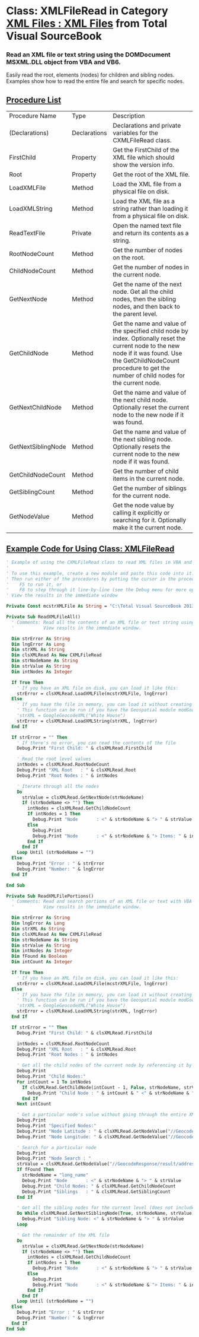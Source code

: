 # Class: XMLFileRead in Category [XML Files : XML Files](https://www.fmsinc.com/microsoftaccess/modules/code/XMLFiles/XMLFiles/XMLFileRead_class.htm../../index.html#XML_Files_XML_Files) from Total Visual SourceBook

### Read an XML file or text string using the DOMDocument MSXML.DLL object from VBA and VB6.

Easily read the root, elements (nodes) for children and sibling nodes. Examples show how to read the entire file and search for specific nodes.

## [Procedure List](https://www.fmsinc.com/microsoftaccess/modules/code/XMLFiles/XMLFiles/XMLFileRead_class.htm#ProcedureListID)

<table class="table-bordered table-condensed table-hover table-striped" align="center"><tbody><tr class="PricingSectionTitle"><td class="PricingTitle">Procedure Name</td><td class="PricingTitle">Type</td><td class="PricingTitle">Description</td></tr><tr><td class="TableBodyBold">(Declarations)</td><td class="text-center">Declarations</td><td class="text-left">Declarations and private variables for the CXMLFileRead class.</td></tr><tr><td class="TableBodyBold">FirstChild</td><td class="text-center">Property</td><td class="text-left">Get the FirstChild of the XML file which should show the version info.</td></tr><tr><td class="TableBodyBold">Root</td><td class="text-center">Property</td><td class="text-left">Get the root of the XML file.</td></tr><tr><td class="TableBodyBold">LoadXMLFile</td><td class="text-center">Method</td><td class="text-left">Load the XML file from a physical file on disk.</td></tr><tr><td class="TableBodyBold">LoadXMLString</td><td class="text-center">Method</td><td class="text-left">Load the XML file as a string rather than loading it from a physical file on disk.</td></tr><tr><td class="TableBodyBold">ReadTextFile</td><td class="text-center">Private</td><td class="text-left">Open the named text file and return its contents as a string.</td></tr><tr><td class="TableBodyBold">RootNodeCount</td><td class="text-center">Method</td><td class="text-left">Get the number of nodes on the root.</td></tr><tr><td class="TableBodyBold">ChildNodeCount</td><td class="text-center">Method</td><td class="text-left">Get the number of nodes in the current node.</td></tr><tr><td class="TableBodyBold">GetNextNode</td><td class="text-center">Method</td><td class="text-left">Get the name of the next node. Get all the child nodes, then the sibling nodes, and then back to the parent level.</td></tr><tr><td class="TableBodyBold">GetChildNode</td><td class="text-center">Method</td><td class="text-left">Get the name and value of the specified child node by index. Optionally reset the current node to the new node if it was found. Use the GetChildNodeCount procedure to get the number of child nodes for the current node.</td></tr><tr><td class="TableBodyBold">GetNextChildNode</td><td class="text-center">Method</td><td class="text-left">Get the name and value of the next child node. Optionally reset the current node to the new node if it was found.</td></tr><tr><td class="TableBodyBold">GetNextSiblingNode</td><td class="text-center">Method</td><td class="text-left">Get the name and value of the next sibling node. Optionally resets the current node to the new node if it was found.</td></tr><tr><td class="TableBodyBold">GetChildNodeCount</td><td class="text-center">Method</td><td class="text-left">Get the number of child items in the current node.</td></tr><tr><td class="TableBodyBold">GetSiblingCount</td><td class="text-center">Method</td><td class="text-left">Get the number of siblings for the current node.</td></tr><tr><td class="TableBodyBold">GetNodeValue</td><td class="text-center">Method</td><td class="text-left">Get the node value by calling it explicitly or searching for it. Optionally make it the current node.</td></tr></tbody></table>

## [Example Code for Using Class: XMLFileRead](https://www.fmsinc.com/microsoftaccess/modules/code/XMLFiles/XMLFiles/XMLFileRead_class.htm#XMLFileReadID)

```vb
' Example of using the CXMLFileRead class to read XML files in VBA and VB6.
'
' To use this example, create a new module and paste this code into it.
' Then run either of the procedures by putting the cursor in the procedure and pressing:
'    F5 to run it, or
'    F8 to step through it line-by-line (see the Debug menu for more options)
' View the results in the immediate window

Private Const mcstrXMLFile As String = "C:\Total Visual SourceBook 2013\Samples\white-house.xml"

Private Sub ReadXMLFileAll()
  ' Comments: Read all the contents of an XML file or text string using VBA and VB6.
  '           View results in the immediate window.

  Dim strError As String
  Dim lngError As Long
  Dim strXML As String
  Dim clsXMLRead As New CXMLFileRead
  Dim strNodeName As String
  Dim strValue As String
  Dim intNodes As Integer

  If True Then
    ' If you have an XML file on disk, you can load it like this:
    strError = clsXMLRead.LoadXMLFile(mcstrXMLFile, lngError)
  Else
    ' If you have the file in memory, you can load it without creating a physical file.
    ' This function can be run if you have the Geospatial module modGoogleMapsAPI loaded
    'strXML = GoogleGeocodeXML("White House")
    strError = clsXMLRead.LoadXMLString(strXML, lngError)
  End If

  If strError = "" Then
    ' If there's no error, you can read the contents of the file
    Debug.Print "First Child: " & clsXMLRead.FirstChild

    ' Read the root level values
    intNodes = clsXMLRead.RootNodeCount
    Debug.Print "XML Root   : " & clsXMLRead.Root
    Debug.Print "Root Nodes : " & intNodes

    ' Iterate through all the nodes
    Do
      strValue = clsXMLRead.GetNextNode(strNodeName)
      If (strNodeName <> "") Then
        intNodes = clsXMLRead.GetChildNodeCount
        If intNodes = 1 Then
          Debug.Print "Node       : <" & strNodeName & "> " & strValue
        Else
          Debug.Print
          Debug.Print "Node       : <" & strNodeName & "> Items: " & intNodes
        End If
      End If
    Loop Until (strNodeName = "")
  Else
    Debug.Print "Error : " & strError
    Debug.Print "Number: " & lngError
  End If

End Sub

Private Sub ReadXMLFilePortions()
  ' Comments: Read and search portions of an XML file or text with VBA and VB6.
  '           View results in the immediate window.

  Dim strError As String
  Dim lngError As Long
  Dim strXML As String
  Dim clsXMLRead As New CXMLFileRead
  Dim strNodeName As String
  Dim strValue As String
  Dim intNodes As Integer
  Dim fFound As Boolean
  Dim intCount As Integer

  If True Then
    ' If you have an XML file on disk, you can load it like this:
    strError = clsXMLRead.LoadXMLFile(mcstrXMLFile, lngError)
  Else
    ' If you have the file in memory, you can load it without creating a physical file.
    ' This function can be run if you have the Geospatial module modGoogleMapsAPI loaded
    'strXML = GoogleGeocodeXML("White House")
    strError = clsXMLRead.LoadXMLString(strXML, lngError)
  End If

  If strError = "" Then
    Debug.Print "First Child: " & clsXMLRead.FirstChild

    intNodes = clsXMLRead.RootNodeCount
    Debug.Print "XML Root   : " & clsXMLRead.Root
    Debug.Print "Root Nodes : " & intNodes

    ' Get all the child nodes of the current node by referencing it by index
    Debug.Print
    Debug.Print "Child Nodes:"
    For intCount = 1 To intNodes
      If clsXMLRead.GetChildNode(intCount - 1, False, strNodeName, strValue) Then
        Debug.Print "Child Node : " & intCount & " <" & strNodeName & "> " & strValue
      End If
    Next intCount

    ' Get a particular node's value without going through the entire XML tree (does not reset the current node)
    Debug.Print
    Debug.Print "Specified Nodes:"
    Debug.Print "Node Latitude : " & clsXMLRead.GetNodeValue("//GeocodeResponse/result/geometry/location/lat", False, fFound)
    Debug.Print "Node Longitude: " & clsXMLRead.GetNodeValue("//GeocodeResponse/result/geometry/location/lng", False, fFound)

    ' Search for a particular node
    Debug.Print
    Debug.Print "Node Search : "
    strValue = clsXMLRead.GetNodeValue("//GeocodeResponse/result/address_component/long_name[. ='District of Columbia']", True, fFound)
    If fFound Then
      strNodeName = "long_name"
      Debug.Print "Node       : <" & strNodeName & "> " & strValue
      Debug.Print "Child Nodes: " & clsXMLRead.GetChildNodeCount
      Debug.Print "Siblings   : " & clsXMLRead.GetSiblingCount
    End If

    ' Get all the sibling nodes for the current level (does not include the sibling we just retrieved)
    Do While clsXMLRead.GetNextSiblingNode(True, strNodeName, strValue)
      Debug.Print "Sibling Node: <" & strNodeName & "> " & strValue
    Loop

    ' Get the remainder of the XML file
    Do
      strValue = clsXMLRead.GetNextNode(strNodeName)
      If (strNodeName <> "") Then
        intNodes = clsXMLRead.GetChildNodeCount
        If intNodes = 1 Then
          Debug.Print "Node       : <" & strNodeName & "> " & strValue
        Else
          Debug.Print
          Debug.Print "Node       : <" & strNodeName & "> Items: " & intNodes
        End If
      End If
    Loop Until (strNodeName = "")
  Else
    Debug.Print "Error : " & strError
    Debug.Print "Number: " & lngError
  End If
End Sub
```